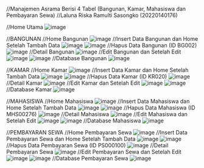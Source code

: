 //Manajemen Asrama Berisi 4 Tabel (Bangunan, Kamar, Mahasiswa dan Pembayaran Sewa)
//Laluna Riska Ramulti Sasongko (20220140176)

//Home Utama
![image](https://github.com/user-attachments/assets/7ffe5b47-a11c-425d-b331-a84f9cb0a03b)

//BANGUNAN
//Home Bangunan
![image](https://github.com/user-attachments/assets/c2f652db-36c9-445d-8ef8-16b04cf8c920)
//Insert Data Bangunan dan Home Setelah Tambah Data
![image](https://github.com/user-attachments/assets/b5e7c39e-44b4-4605-a12f-9c84267e1700)
![image](https://github.com/user-attachments/assets/0aca571a-2565-4d44-889d-3cefb8dac0e5)
//Hapus Data Bangunan (ID BG002)
![image](https://github.com/user-attachments/assets/6b4a0d84-44d3-4839-befa-c7ccb9a4d9c3)
//Detail Bangunan
![image](https://github.com/user-attachments/assets/476deb4e-dfb6-4e0e-9177-80ad0a6510ca)
//Edit Bangunan dan Setelah Edit
![image](https://github.com/user-attachments/assets/3f1c8d47-aa7f-492e-9ee9-29a6fa7cc552)
![image](https://github.com/user-attachments/assets/8ff7e0aa-5eda-4472-9818-5aaf8b645361)
//Database Bangunan
![image](https://github.com/user-attachments/assets/7aa0cb39-155f-49d9-b5f2-53ed661a9bb1)

//KAMAR
//Home Kamar
![image](https://github.com/user-attachments/assets/812beced-38e3-49ea-a37b-504235d3fa45)
//Insert Data Kamar dan Home Setelah Tambah Data
![image](https://github.com/user-attachments/assets/0bb1badf-dd77-4c75-8539-96258c98e96a)
![image](https://github.com/user-attachments/assets/c787a6a7-edae-4b94-bad6-98eff0ad2a6c)
//Hapus Data Kamar (ID KR020)
![image](https://github.com/user-attachments/assets/5f08d42a-2804-4bfa-a418-928a94ce56f5)
//Detail Kamar
![image](https://github.com/user-attachments/assets/b4ed1caa-c897-4d72-8b38-f04de0f7c287)
//Edit Kamar dan Setelah Edit
![image](https://github.com/user-attachments/assets/255f7076-3911-4318-8a4b-fbfec74ca204)
![image](https://github.com/user-attachments/assets/f50d13a7-1dfd-42e9-a670-55d4f41f70b0)
//Database Kamar
![image](https://github.com/user-attachments/assets/45b714db-d4c7-4f60-8b82-a223cb7ecbe3)

//MAHASISWA
//Home Mahasiswa
![image](https://github.com/user-attachments/assets/3c86fb04-c1ce-4f7a-9e7f-361572849d41)
//Insert Data Mahasiswa dan Home Setelah Tambah Data
![image](https://github.com/user-attachments/assets/634d47b7-95b4-4819-9554-965a312d0d66)
![image](https://github.com/user-attachments/assets/45fb977e-910b-4313-9ad2-04ae7da8d355)
//Hapus Data Mahasiswa (ID MHS00276)
![image](https://github.com/user-attachments/assets/90cc80e2-cc83-4343-9036-1d4b34e50761)
//Detail Mahasiswa
![image](https://github.com/user-attachments/assets/e1f06b27-5b14-48e1-bb79-cae37741c2a6)
//Edit Mahasiswa dan Setelah Edit
![image](https://github.com/user-attachments/assets/40445dfa-4c9c-41f0-997e-3c0a60df0d0a)
![image](https://github.com/user-attachments/assets/31acc45d-358b-4053-9769-61f36a814016)
//Database Mahasiswa
![image](https://github.com/user-attachments/assets/2865fc23-7df9-4e47-b52b-dbdfa804efdc)

//PEMBAYARAN SEWA
//Home Pembayaran Sewa
![image](https://github.com/user-attachments/assets/e6246a72-0aa1-4c02-b99f-f8c0a15bb9f0)
//Insert Data Pembayaran Sewa dan Home Setelah Tambah Data
![image](https://github.com/user-attachments/assets/74e9e477-6a5d-465e-ae9d-3241c87436d7)
![image](https://github.com/user-attachments/assets/ec5cc491-8307-4f9f-9e22-5fa3676641a2)
//Hapus Data Pembayaran Sewa (ID PS000100)
![image](https://github.com/user-attachments/assets/5613a0a3-2989-4fe6-ad8e-d3507c9c9990)
//Detail Pembayaran Sewa
![image](https://github.com/user-attachments/assets/66285896-8b8e-47e7-a4b5-7a9a843e64ba)
//Edit Pembayaran Sewa dan Setelah Edit
![image](https://github.com/user-attachments/assets/c1206f1d-dd44-4199-9e6b-0aac7240cc3d)
![image](https://github.com/user-attachments/assets/1bf98f11-40bd-4372-81c9-c97b3d6d1bd4)
//Database Pembayaran Sewa
![image](https://github.com/user-attachments/assets/08de1068-64c5-404d-9ccf-2bfd60d22474)

